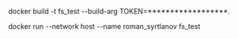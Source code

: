 docker build -t fs_test --build-arg TOKEN=******************.

docker run --network host --name roman_syrtlanov fs_test
